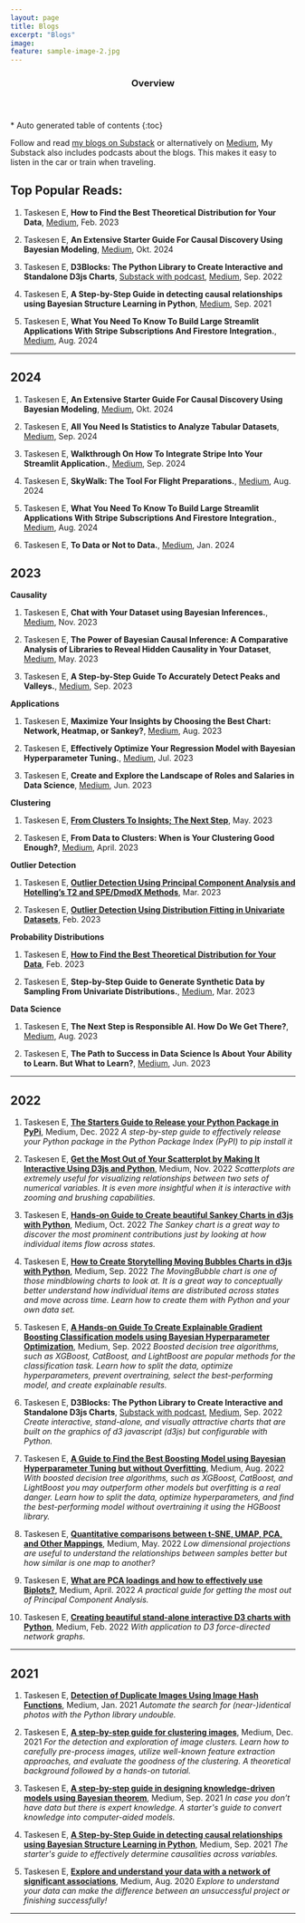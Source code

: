 ```yaml
---
layout: page
title: Blogs
excerpt: "Blogs"
image:
feature: sample-image-2.jpg
---
```




<section id="table-of-contents" class="toc">
  <header>
    <h3>Overview</h3>
  </header>
<div id="drawer" markdown="1">
*  Auto generated table of contents
{:toc}
</div>
</section><!-- /#table-of-contents -->


Follow and read [my blogs on Substack](https://erdogant.substack.com) or alternatively on [Medium](https://erdogant.medium.com), My Substack also includes podcasts about the blogs. This makes it easy to listen in the car or train when traveling.


## Top Popular Reads:

1. Taskesen E, **How to Find the Best Theoretical Distribution for Your Data**, [Medium](https://towardsdatascience.com/how-to-find-the-best-theoretical-distribution-for-your-data-a26e5673b4bd), Feb. 2023

1. Taskesen E, **An Extensive Starter Guide For Causal Discovery Using Bayesian Modeling**, [Medium](https://towardsdatascience.com/an-extensive-starters-guide-for-causal-discovery-using-bayesian-modeling-cfd40839a308), Okt. 2024

1. Taskesen E, **D3Blocks: The Python Library to Create Interactive and Standalone D3js Charts**, [Substack with podcast](https://erdogant.substack.com/p/d3blocks-the-python-library-to-create), [Medium](https://towardsdatascience.com/d3blocks-the-python-library-to-create-interactive-and-standalone-d3js-charts-3dda98ce97d4), Sep. 2022

1. Taskesen E, **A Step-by-Step Guide in detecting causal relationships using Bayesian Structure Learning in Python**, [Medium](https://towardsdatascience.com/a-step-by-step-guide-in-detecting-causal-relationships-using-bayesian-structure-learning-in-python-c20c6b31cee5), Sep. 2021

1. Taskesen E, **What You Need To Know To Build Large Streamlit Applications With Stripe Subscriptions And Firestore Integration.**, [Medium](https://towardsdatascience.com/what-you-need-to-know-to-build-large-streamlit-applications-with-stripe-subscriptions-and-firestore-8b76f6370cb2), Aug. 2024


---

## 2024

1. Taskesen E, **An Extensive Starter Guide For Causal Discovery Using Bayesian Modeling**, [Medium](https://towardsdatascience.com/an-extensive-starters-guide-for-causal-discovery-using-bayesian-modeling-cfd40839a308), Okt. 2024

1. Taskesen E, **All You Need Is Statistics to Analyze Tabular Datasets**, [Medium](https://medium.com/p/3a1717f92749), Sep. 2024

1. Taskesen E, **Walkthrough On How To Integrate Stripe Into Your Streamlit Application.**, [Medium](https://medium.com/p/7874dbef7887), Sep. 2024

1. Taskesen E, **SkyWalk: The Tool For Flight Preparations.**, [Medium](https://erdogant.medium.com/skywalk-the-tool-for-flight-preparations-51c52d5a1ac0), Aug. 2024

1. Taskesen E, **What You Need To Know To Build Large Streamlit Applications With Stripe Subscriptions And Firestore Integration.**, [Medium](https://towardsdatascience.com/what-you-need-to-know-to-build-large-streamlit-applications-with-stripe-subscriptions-and-firestore-8b76f6370cb2), Aug. 2024

1. Taskesen E, **To Data or Not to Data.**, [Medium](https://towardsdatascience.com/to-data-or-not-to-data-0f717a0f47b0), Jan. 2024



## 2023

**Causality**

1. Taskesen E, **Chat with Your Dataset using Bayesian Inferences.**, [Medium](https://towardsdatascience.com/chat-with-your-dataset-using-bayesian-inferences-bfd4dc7f8dcd), Nov. 2023

1. Taskesen E, **The Power of Bayesian Causal Inference: A Comparative Analysis of Libraries to Reveal Hidden Causality in Your Dataset**, [Medium](https://towardsdatascience.com/the-power-of-bayesian-causal-inference-a-comparative-analysis-of-libraries-to-reveal-hidden-d91e8306e25e), May. 2023


1. Taskesen E, **A Step-by-Step Guide To Accurately Detect Peaks and Valleys.**, [Medium](https://towardsdatascience.com/a-step-by-step-guide-to-accurately-detect-peaks-and-valleys-9abc49a2eac3), Sep. 2023


**Applications**

1. Taskesen E, **Maximize Your Insights by Choosing the Best Chart: Network, Heatmap, or Sankey?**, [Medium](https://towardsdatascience.com/maximize-your-insights-by-choosing-the-best-chart-network-heatmap-or-sankey-d9b4165d7f16), Aug. 2023

1. Taskesen E, **Effectively Optimize Your Regression Model with Bayesian Hyperparameter Tuning.**, [Medium](https://towardsdatascience.com/effectively-optimize-your-regression-model-with-bayesian-hyperparameter-tuning-819c19f5dab3), Jul. 2023

1. Taskesen E, **Create and Explore the Landscape of Roles and Salaries in Data Science**, [Medium](https://towardsdatascience.com/create-and-explore-the-landscape-of-roles-and-salaries-in-data-science-926092f616ca), Jun. 2023


**Clustering**

1. Taskesen E, [**From Clusters To Insights; The Next Step**](https://towardsdatascience.com/from-clusters-to-insights-the-next-step-1c166814e0c6), May. 2023

1. Taskesen E, **From Data to Clusters: When is Your Clustering Good Enough?**, [Medium](https://towardsdatascience.com/from-data-to-clusters-when-is-your-clustering-good-enough-5895440a978a), April. 2023


**Outlier Detection**

1. Taskesen E, [**Outlier Detection Using Principal Component Analysis and Hotelling’s T2 and SPE/DmodX Methods**](https://towardsdatascience.com/outlier-detection-using-principal-component-analysis-and-hotellings-t2-and-spe-dmodx-methods-625b3c90897), Mar. 2023

1. Taskesen E, [**Outlier Detection Using Distribution Fitting in Univariate Datasets**](https://towardsdatascience.com/outlier-detection-using-distribution-fitting-in-univariate-data-sets-ac8b7a14d40e), Feb. 2023


**Probability Distributions**

1. Taskesen E, [**How to Find the Best Theoretical Distribution for Your Data**](https://towardsdatascience.com/how-to-find-the-best-theoretical-distribution-for-your-data-a26e5673b4bd), Feb. 2023

1. Taskesen E, **Step-by-Step Guide to Generate Synthetic Data by Sampling From Univariate Distributions.**, [Medium](https://towardsdatascience.com/step-by-step-guide-to-generate-synthetic-data-by-sampling-from-univariate-distributions-6b0be4221cb1), Mar. 2023


**Data Science**

1. Taskesen E, **The Next Step is Responsible AI. How Do We Get There?**, [Medium](https://towardsdatascience.com/the-next-step-is-responsible-ai-how-do-we-get-there-ecce929a1c03), Aug. 2023

1. Taskesen E, **The Path to Success in Data Science Is About Your Ability to Learn. But What to Learn?**, [Medium](https://towardsdatascience.com/the-path-to-success-in-data-science-is-about-your-ability-to-learn-but-what-to-learn-92efe11e34bf), Jun. 2023

---


## 2022

1. Taskesen E, [**The Starters Guide to Release your Python Package in PyPi**](https://towardsdatascience.com/the-starters-guide-to-release-your-python-package-in-pypi-efd72cbc0011), Medium, Dec. 2022
*A step-by-step guide to effectively release your Python package in the Python Package Index (PyPI) to pip install it*

1. Taskesen E, [**Get the Most Out of Your Scatterplot by Making It Interactive Using D3js and Python**](https://towardsdatascience.com/get-the-most-out-of-your-scatterplot-by-making-it-interactive-using-d3js-19939e3b046), Medium, Nov. 2022
*Scatterplots are extremely useful for visualizing relationships between two sets of numerical variables. It is even more insightful when it is interactive with zooming and brushing capabilities.*

1. Taskesen E, [**Hands-on Guide to Create beautiful Sankey Charts in d3js with Python**](https://towardsdatascience.com/hands-on-guide-to-create-beautiful-sankey-charts-in-d3js-with-python-8ddab43edb43), Medium, Oct. 2022
*The Sankey chart is a great way to discover the most prominent contributions just by looking at how individual items flow across states.*

1. Taskesen E, [**How to Create Storytelling Moving Bubbles Charts in d3js with Python**](https://towardsdatascience.com/how-to-create-storytelling-moving-bubbles-charts-in-d3js-with-python-b31cec7b8226), Medium, Sep. 2022
*The MovingBubble chart is one of those mindblowing charts to look at. It is a great way to conceptually better understand how individual items are distributed across states and move across time. Learn how to create them with Python and your own data set.*

1. Taskesen E, [**A Hands-on Guide To Create Explainable Gradient Boosting Classification models using Bayesian Hyperparameter Optimization**](https://erdogant.medium.com/hands-on-guide-for-hyperparameter-tuning-with-bayesian-optimization-for-classification-models-2002224bfa3d), Medium, Sep. 2022
*Boosted decision tree algorithms, such as XGBoost, CatBoost, and LightBoost are popular methods for the classification task. Learn how to split the data, optimize hyperparameters, prevent overtraining, select the best-performing model, and create explainable results.*

1. Taskesen E, **D3Blocks: The Python Library to Create Interactive and Standalone D3js Charts**, [Substack with podcast](https://erdogant.substack.com/p/d3blocks-the-python-library-to-create), [Medium](https://towardsdatascience.com/d3blocks-the-python-library-to-create-interactive-and-standalone-d3js-charts-3dda98ce97d4), Sep. 2022
*Create interactive, stand-alone, and visually attractive charts that are built on the graphics of d3 javascript (d3js) but configurable with Python.*

1. Taskesen E, [**A Guide to Find the Best Boosting Model using Bayesian Hyperparameter Tuning but without Overfitting**](https://towardsdatascience.com/a-guide-to-find-the-best-boosting-model-using-bayesian-hyperparameter-tuning-but-without-c98b6a1ecac8), Medium, Aug. 2022
*With boosted decision tree algorithms, such as XGBoost, CatBoost, and LightBoost you may outperform other models but overfitting is a real danger. Learn how to split the data, optimize hyperparameters, and find the best-performing model without overtraining it using the HGBoost library.*

1. Taskesen E, [**Quantitative comparisons between t-SNE, UMAP, PCA, and Other Mappings**](https://towardsdatascience.com/the-similarity-between-t-sne-umap-pca-and-other-mappings-c6453b80f303), Medium, May. 2022
*Low dimensional projections are useful to understand the relationships between samples better but how similar is one map to another?*

1. Taskesen E, [**What are PCA loadings and how to effectively use Biplots?**](https://towardsdatascience.com/what-are-pca-loadings-and-biplots-9a7897f2e559), Medium, April. 2022
*A practical guide for getting the most out of Principal Component Analysis.*

1. Taskesen E, [**Creating beautiful stand-alone interactive D3 charts with Python**](https://towardsdatascience.com/creating-beautiful-stand-alone-interactive-d3-charts-with-python-804117cb95a7), Medium, Feb. 2022
*With application to D3 force-directed network graphs.*

---

## 2021

1. Taskesen E, [**Detection of Duplicate Images Using Image Hash Functions**](https://towardsdatascience.com/detection-of-duplicate-images-using-image-hash-functions-4d9c53f04a75), Medium, Jan. 2021
*Automate the search for (near-)identical photos with the Python library undouble.*

1. Taskesen E, [**A step-by-step guide for clustering images**](https://towardsdatascience.com/a-step-by-step-guide-for-clustering-images-4b45f9906128), Medium, Dec. 2021
*For the detection and exploration of image clusters. Learn how to carefully pre-process images, utilize well-known feature extraction approaches, and evaluate the goodness of the clustering. A theoretical background followed by a hands-on tutorial.*

1. Taskesen E, [**A step-by-step guide in designing knowledge-driven models using Bayesian theorem**](https://towardsdatascience.com/a-step-by-step-guide-in-designing-knowledge-driven-models-using-bayesian-theorem-7433f6fd64be), Medium, Sep. 2021
*In case you don’t have data but there is expert knowledge. A starter's guide to convert knowledge into computer-aided models.*

1. Taskesen E, [**A Step-by-Step Guide in detecting causal relationships using Bayesian Structure Learning in Python**](https://towardsdatascience.com/a-step-by-step-guide-in-detecting-causal-relationships-using-bayesian-structure-learning-in-python-c20c6b31cee5), Medium, Sep. 2021
*The starter's guide to effectively determine causalities across variables.*

1. Taskesen E, [**Explore and understand your data with a network of significant associations**](https://towardsdatascience.com/explore-and-understand-your-data-with-a-network-of-significant-associations-9a03cf79d254), Medium, Aug. 2020
*Explore to understand your data can make the difference between an unsuccessful project or finishing successfully!*


---